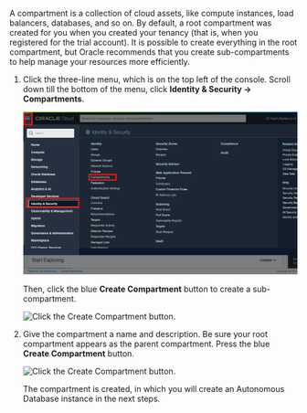A compartment is a collection of cloud assets, like compute instances, load balancers, databases, and so on. By default, a root compartment was created for you when you created your tenancy (that is, when you registered for the trial account). It is possible to create everything in the root compartment, but Oracle recommends that you create sub-compartments to help manage your resources more efficiently.

1. Click the three-line menu, which is on the top left of the console. Scroll down till the bottom of the menu, click **Identity & Security -> Compartments**. 

    ![Click Identity & Security then Compartments.](/blocks/ux-common/images/oci-navigation-compartments.png " ")

    Then, click the blue **Create Compartment** button to create a sub-compartment.

    ![Click the Create Compartment button.](http://127.0.0.1:5501/blocks/ux-common/images/compartment-create.png " ")

2. Give the compartment a name and description. Be sure your root compartment appears as the parent compartment. Press the blue **Create Compartment** button.

    ![Click the Create Compartment button.](http://127.0.0.1:5501/blocks/ux-common/images/compartment-click-create.png " ")

    The compartment is created, in which you will create an Autonomous Database instance in the next steps.
